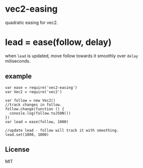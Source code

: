 # vec2-easing

quadratic easing for vec2.

# lead = ease(follow, delay)

when `lead` is updated, move follow towards it smoothly over `delay` miliseconds.

## example
```
var ease = require('vec2-easing')
var Vec2 = require('vec2')

var follow = new Vec2()
//track changes in follow.
follow.change(function () {
  conosle.log(follow.toJSON())
})
var lead = ease(follow, 1000)

//update lead - follow will track it with smoothing.
lead.set(1000, 1000)
```

## License

MIT

